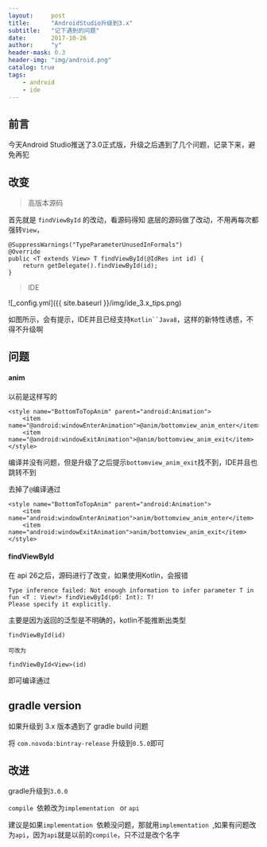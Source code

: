 ```yaml
---
layout:     post
title:      "AndroidStudio升级到3.x"
subtitle:   "记下遇到的问题"
date:       2017-10-26
author:     "y"
header-mask: 0.3
header-img: "img/android.png"
catalog: true
tags:
    - android
    - ide
---
```




## 前言

今天Android Studio推送了3.0正式版，升级之后遇到了几个问题，记录下来，避免再犯


## 改变

> 高版本源码

首先就是 `findViewById` 的改动，看源码得知
底层的源码做了改动，不用再每次都强转`View`，


    @SuppressWarnings("TypeParameterUnusedInFormals")
    @Override
    public <T extends View> T findViewById(@IdRes int id) {
        return getDelegate().findViewById(id);
    }
   
> IDE

![_config.yml]({{ site.baseurl }}/img/ide_3.x_tips.png)

如图所示，会有提示，IDE并且已经支持`Kotlin``Java8`，这样的新特性诱惑，不得不升级啊

## 问题

#### anim

以前是这样写的

    <style name="BottomToTopAnim" parent="android:Animation">
        <item name="@android:windowEnterAnimation">@anim/bottomview_anim_enter</item>
        <item name="@android:windowExitAnimation">@anim/bottomview_anim_exit</item>
    </style>

编译并没有问题，但是升级了之后提示`bottomview_anim_exit`找不到，IDE并且也跳转不到

去掉了`@`编译通过

    <style name="BottomToTopAnim" parent="android:Animation">
        <item name="android:windowEnterAnimation">anim/bottomview_anim_enter</item>
        <item name="android:windowExitAnimation">anim/bottomview_anim_exit</item>
    </style>
    
#### findViewById

在 api 26之后，源码进行了改变，如果使用Kotlin，会报错

	Type inference failed: Not enough information to infer parameter T in fun <T : View!> findViewById(p0: Int): T!
	Please specify it explicitly.
	
主要是因为返回的泛型是不明确的，kotlin不能推断出类型

	findViewById(id)
	
	可改为
	
	findViewById<View>(id)

即可编译通过

## gradle version

如果升级到 3.x 版本遇到了 gradle build 问题

将 `com.novoda:bintray-release` 升级到`0.5.0`即可
    
## 改进

gradle升级到`3.0.0`

`compile `依赖改为`implementation ` or `api`

建议是如果`implementation `依赖没问题，那就用`implementation `,如果有问题改为`api`，因为`api`就是以前的`compile`，只不过是改个名字




